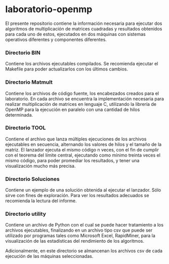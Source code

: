 # laboratorio-openmp

El presente repositorio contiene la información necesaria para ejecutar dos algoritmos de multiplicación de matrices cuadradas y resultados obtenidos para cada uno de estos, ejecutados en dos máquinas con sistemas operativos diferentes y componentes diferentes.

### Directorio BIN

Contiene los archivos ejecutables compilados. Se recomienda ejecutar el Makefile para poder actualizarlos con los últimos cambios.

### Directorio Matmult

Contiene los archivos de código fuente, los encabezados creados para el laboratorio. En cada archivo se encuentra la implementación necesaria para realizar multiplicación de matrices en lenguaje C, utilizando la librería de OpenMP para la ejecución en paralelo con una cantidad de hilos determinada.

### Directorio TOOL

Contiene el archivo que lanza múltiples ejecuciones de los archivos ejecutables en secuencia, alternando los valores de hilos y el tamaño de la matriz. El lanzador ejecuta el mismo código n veces, con el fin de cumplir con el teorema del límite central, ejecutando como mínimo treinta veces el mismo código, para poder promediar los resultados, y tener una visualización mucho más precisa.

### Directorio Soluciones

Contiene un ejemplo de una solución obtenida al ejecutar el lanzador. Sólo sirve con fines de exploración. Para ver los resultados adecuados se recomienda la lectura del informe.

### Directorio utility

Contiene un archivo de Python con el cual se puede hacer tratamiento a los archivos ejecutables, finalizando en un archivo tipo csv que puede ser utilizado por programas tales como Microsoft Excel, RapidMiner, para la visualización de las estadísticas del rendimiento de los algoritmos.

Adicionalmente, en este directorio se almancenan los archivos csv de cada ejecución de las máquinas seleccionadas.